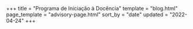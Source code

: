 +++
title = "Programa de Iniciação à Docência"
template = "blog.html"
page_template = "advisory-page.html"
sort_by = "date"
updated = "2022-04-24"
+++
